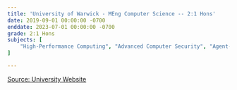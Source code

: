 ```yaml
---
title: 'University of Warwick - MEng Computer Science -- 2:1 Hons'
date: 2019-09-01 00:00:00 -0700
enddate: 2023-07-01 00:00:00 -0700
grade: 2:1 Hons
subjects: [
    "High-Performance Computing", "Advanced Computer Security", "Agent-Based Systems", "Mobile Robotics", "Advanced Databases"
]

---
```


<!-- ![](https://upload.wikimedia.org/wikipedia/commons/thumb/4/47/Croce-Mozart-Detail.jpg/185px-Croce-Mozart-Detail.jpg) -->



[Source: University Website](https://warwick.ac.uk/)